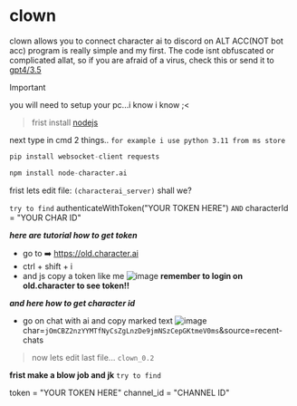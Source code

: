 # clown
  clown allows you to connect character ai to discord on ALT ACC(NOT bot acc) program is really simple and my first.
  The code isnt obfuscated or complicated allat, so if you are afraid of a virus, check this or send it to [gpt4/3.5](https://chatgpt.com)
> [!IMPORTANT]
> you will need to setup your pc...i know i know ;<

> frist install [nodejs](https://nodejs.org/en)

next type in cmd 2 things..
```for example i use python 3.11 from ms store```
```py
pip install websocket-client requests
```
```py
npm install node-character.ai
```
frist lets edit file: ```(characterai_server)``` shall we?

```try to find```
authenticateWithToken("YOUR TOKEN HERE") ```AND``` characterId = "YOUR CHAR ID"

***here are tutorial how to get token***
- go to ➡️ https://old.character.ai
- ctrl + shift + i
- and js copy a token like me
![image](https://github.com/FoxVFoxyF/clown/assets/121633580/70f31549-ddf2-4e05-98d1-679b28c0fed7)
**remember to login on old.character to see token!!**

***and here how to get character id***
- go on chat with ai and copy marked text
![image](https://github.com/FoxVFoxyF/clown/assets/121633580/7677769f-59f1-4a80-9be5-13cc717486c3)
char=```jOmCBZ2nzYYMTfNyCsZgLnzDe9jmNSzCepGKtmeV0ms```&source=recent-chats

> now lets edit last file... ```clown_0.2``` 

**frist make a blow job and jk** ```try to find``` 

token = "YOUR TOKEN HERE"
channel_id = "CHANNEL ID"
